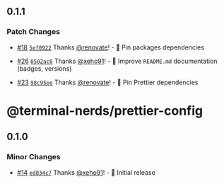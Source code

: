 <!-- markdownlint-disable line-length list-marker-space -->

## 0.1.1

### Patch Changes

- [#18](https://github.com/terminal-nerds/configs/pull/18) [`5ef0922`](https://github.com/terminal-nerds/configs/commit/5ef09229aed864571a7f5bf31759a79c450e40f3) Thanks [@renovate](https://github.com/apps/renovate)! - 📌 Pin packages dependencies

* [#26](https://github.com/terminal-nerds/configs/pull/26) [`0502ac0`](https://github.com/terminal-nerds/configs/commit/0502ac043987b63825a034a968d060160354a585) Thanks [@xeho91](https://github.com/xeho91)! - 📝 Improve `README.md` documentation (badges, versions)

- [#23](https://github.com/terminal-nerds/configs/pull/23) [`98c95ee`](https://github.com/terminal-nerds/configs/commit/98c95eef118bb83f76b4ec94a19e7186ebfa543b) Thanks [@renovate](https://github.com/apps/renovate)! - 📌 Pin Prettier dependencies

# @terminal-nerds/prettier-config

## 0.1.0

### Minor Changes

- [#14](https://github.com/terminal-nerds/configs/pull/14) [`ed834c7`](https://github.com/terminal-nerds/configs/commit/ed834c7d5345391d669ed767151671153c65967d) Thanks [@xeho91](https://github.com/xeho91)! - 🎉 Initial release
